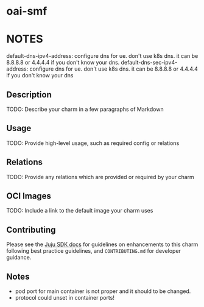 # oai-smf
# NOTES
default-dns-ipv4-address: configure dns for ue. don't use k8s dns. it can be 8.8.8.8 or 4.4.4.4 if you don't know your dns.
default-dns-sec-ipv4-address: configure dns for ue. don't use k8s dns. it can be 8.8.8.8 or 4.4.4.4 if you don't know your dns
## Description

TODO: Describe your charm in a few paragraphs of Markdown

## Usage

TODO: Provide high-level usage, such as required config or relations


## Relations

TODO: Provide any relations which are provided or required by your charm

## OCI Images

TODO: Include a link to the default image your charm uses

## Contributing

Please see the [Juju SDK docs](https://juju.is/docs/sdk) for guidelines
on enhancements to this charm following best practice guidelines, and
`CONTRIBUTING.md` for developer guidance.


## Notes
- pod port for main container is not proper and it should to be changed. 
- protocol could unset in container ports!